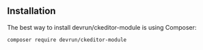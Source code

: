 ## Installation

The best way to install devrun/ckeditor-module is using Composer:

```sh
composer require devrun/ckeditor-module
```
